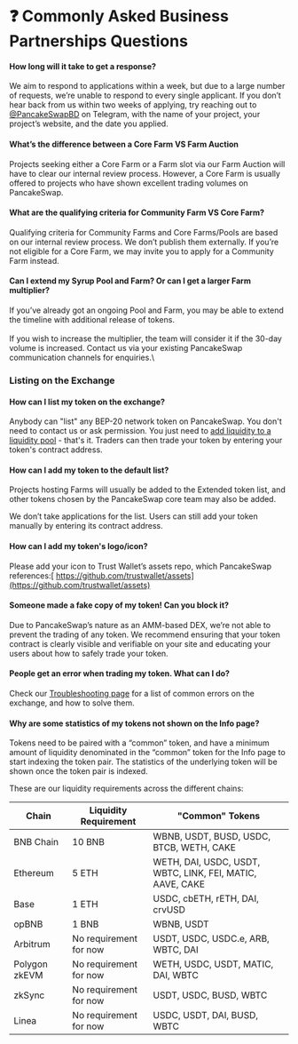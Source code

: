 # ❓ Commonly Asked Business Partnerships Questions

#### How long will it take to get a response?

We aim to respond to applications within a week, but due to a large number of requests, we’re unable to respond to every single applicant. If you don’t hear back from us within two weeks of applying, try reaching out to[ @PancakeSwapBD](https://t.me/PancakeSwapBD) on Telegram, with the name of your project, your project’s website, and the date you applied.

#### What’s the difference between a Core Farm VS Farm Auction

Projects seeking either a Core Farm or a Farm slot via our Farm Auction will have to clear our internal review process. However, a Core Farm is usually offered to projects who have shown excellent trading volumes on PancakeSwap.

#### What are the qualifying criteria for Community Farm VS Core Farm?

Qualifying criteria for Community Farms and Core Farms/Pools are based on our internal review process. We don’t publish them externally. If you’re not eligible for a Core Farm, we may invite you to apply for a Community Farm instead.

#### Can I extend my Syrup Pool and Farm? Or can I get a larger Farm multiplier?&#x20;

If you’ve already got an ongoing Pool and Farm, you may be able to extend the timeline with additional release of tokens.\
\
If you wish to increase the multiplier, the team will consider it if the 30-day volume is increased. Contact us via your existing PancakeSwap communication channels for enquiries.\


### Listing on the Exchange

#### How can I list my token on the exchange?

Anybody can "list" any BEP-20 network token on PancakeSwap. You don't need to contact us or ask permission. You just need to [add liquidity to a liquidity pool](https://docs.pancakeswap.finance/products/pancakeswap-exchange/pancakeswap-pools) - that's it. Traders can then trade your token by entering your token's contract address.

#### How can I add my token to the default list?

Projects hosting Farms will usually be added to the Extended token list, and other tokens chosen by the PancakeSwap core team may also be added.

We don’t take applications for the list. Users can still add your token manually by entering its contract address.

#### How can I add my token's logo/icon?

Please add your icon to Trust Wallet’s assets repo, which PancakeSwap references:[ https://github.com/trustwallet/assets](https://github.com/trustwallet/assets)

#### Someone made a fake copy of my token! Can you block it?

Due to PancakeSwap’s nature as an AMM-based DEX, we’re not able to prevent the trading of any token. We recommend ensuring that your token contract is clearly visible and verifiable on your site and educating your users about how to safely trade your token.

#### People get an error when trading my token. What can I do?

Check our [Troubleshooting page](https://docs.pancakeswap.finance/readme/help/troubleshooting) for a list of common errors on the exchange, and how to solve them.

#### Why are some statistics of my tokens not shown on the Info page?

Tokens need to be paired with a “common” token, and have a minimum amount of liquidity denominated in the “common” token for the Info page to start indexing the token pair. The statistics of the underlying token will be shown once the token pair is indexed.&#x20;

These are our liquidity requirements across the different chains:

| Chain         | Liquidity Requirement  | "Common" Tokens                                           |
| ------------- | ---------------------- | --------------------------------------------------------- |
| BNB Chain     | 10 BNB                 | WBNB, USDT, BUSD, USDC, BTCB, WETH, CAKE                  |
| Ethereum      | 5 ETH                  | WETH, DAI, USDC, USDT, WBTC, LINK, FEI, MATIC, AAVE, CAKE |
| Base          | 1 ETH                  | USDC, cbETH, rETH, DAI, crvUSD                            |
| opBNB         | 1 BNB                  | WBNB, USDT                                                |
| Arbitrum      | No requirement for now | USDT, USDC, USDC.e, ARB, WBTC, DAI                        |
| Polygon zkEVM | No requirement for now | WETH, USDC, USDT, MATIC, DAI, WBTC                        |
| zkSync        | No requirement for now | USDT, USDC, BUSD, WBTC                                    |
| Linea         | No requirement for now | USDC, USDT, DAI, BUSD, WBTC                               |
